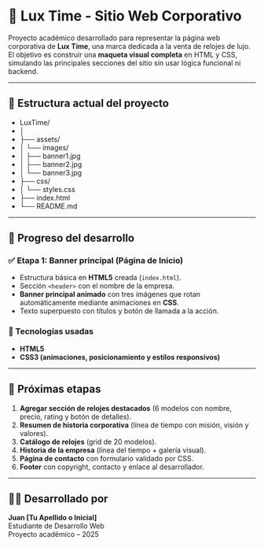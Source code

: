 # 🌟 Lux Time - Sitio Web Corporativo

Proyecto académico desarrollado para representar la página web corporativa de **Lux Time**, una marca dedicada a la venta de relojes de lujo.  
El objetivo es construir una **maqueta visual completa** en HTML y CSS, simulando las principales secciones del sitio sin usar lógica funcional ni backend.

---

## 📄 Estructura actual del proyecto

- LuxTime/
- │
- ├── assets/
- │   └── images/
- │       ├── banner1.jpg
- │       ├── banner2.jpg
- │       └── banner3.jpg
- ├── css/
- │   └── styles.css
- ├── index.html
- └── README.md


---

## 🧱 Progreso del desarrollo

### ✅ Etapa 1: Banner principal (Página de Inicio)
- Estructura básica en **HTML5** creada (`index.html`).
- Sección `<header>` con el nombre de la empresa.
- **Banner principal animado** con tres imágenes que rotan automáticamente mediante animaciones en **CSS**.
- Texto superpuesto con títulos y botón de llamada a la acción.

### 🧰 Tecnologías usadas
- **HTML5**
- **CSS3 (animaciones, posicionamiento y estilos responsivos)**

---

## 🚀 Próximas etapas
1. **Agregar sección de relojes destacados** (6 modelos con nombre, precio, rating y botón de detalles).
2. **Resumen de historia corporativa** (línea de tiempo con misión, visión y valores).
3. **Catálogo de relojes** (grid de 20 modelos).
4. **Historia de la empresa** (línea del tiempo + galería visual).
5. **Página de contacto** con formulario validado por CSS.
6. **Footer** con copyright, contacto y enlace al desarrollador.

---

## 👨‍💻 Desarrollado por
**Juan [Tu Apellido o Inicial]**  
Estudiante de Desarrollo Web  
Proyecto académico – 2025
